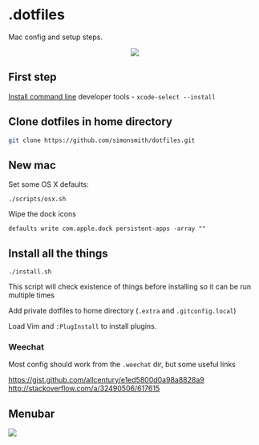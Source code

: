 # .dotfiles

Mac config and setup steps.

<div style="text-align: center">
<img src="http://cl.ly/e1UK/Screen%20Shot%202015-12-07%20at%2023.27.54.png">
</div>

## First step

[Install command line](http://osxdaily.com/2014/02/12/install-command-line-tools-mac-os-x/) developer tools - `xcode-select --install`

## Clone dotfiles in home directory

```bash
git clone https://github.com/simonsmith/dotfiles.git
```

## New mac

Set some OS X defaults:

```
./scripts/osx.sh
```

Wipe the dock icons

```
defaults write com.apple.dock persistent-apps -array ""
```

## Install all the things

```
./install.sh
```

This script will check existence of things before installing so it can be run
multiple times

Add private dotfiles to home directory (`.extra` and `.gitconfig.local`)

Load Vim and `:PlugInstall` to install plugins.

### Weechat

Most config should work from the `.weechat` dir, but some useful links

https://gist.github.com/allcentury/e1ed5800d0a98a8828a9
http://stackoverflow.com/a/32490506/617615

## Menubar

![](https://s3.amazonaws.com/f.cl.ly/items/2z1z052B3z2a2S391Q3b/Screen%20Shot%202015-12-18%20at%2020.02.34.png?v=6db497bc)
